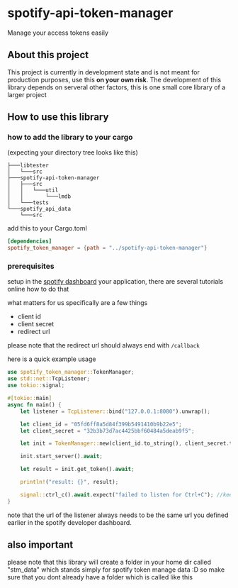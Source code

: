# spotify-api-token-manager
Manage your access tokens easily

## About this project
This project is currently in development state and is not meant for production purposes, use this **on your own risk**.
The development of this library depends on serveral other factors, this is one small core library of a larger project

## How to use this library

### how to add the library to your cargo

(expecting your directory tree looks like this)
```
├───libtester
│   └───src
├───spotify-api-token-manager
│   ├───src
│   │   └───util
│   │       └───lmdb
│   └───tests
└───spotify_api_data
    └───src
```
add this to your Cargo.toml 
```toml
[dependencies]
spotify_token_manager = {path = "../spotify-api-token-manager"}
```

### prerequisites 
setup in the [spotify dashboard](https://developer.spotify.com/dashboard) your application, there are several tutorials online how to do that

what matters for us specifically are a few things

- client id
- client secret
- redirect url

please note that the redirect url should always end with `/callback`

here is a quick example usage

```rs
use spotify_token_manager::TokenManager;
use std::net::TcpListener;
use tokio::signal;

#[tokio::main]
async fn main() {
    let listener = TcpListener::bind("127.0.0.1:8080").unwrap();

    let client_id = "05fd6ff8a5d84f399b5491410b9b22e5";
    let client_secret = "32b3b73d7ac4425bbf60484a5deab9f5";

    let init = TokenManager::new(client_id.to_string(), client_secret.to_string(), listener);

    init.start_server().await;

    let result = init.get_token().await;

    println!("result: {}", result);

    signal::ctrl_c().await.expect("failed to listen for Ctrl+C"); //keep the the thread alive, if you dont keep the thread alive unexpected issues will occur. 
}
```
note that the url of the listener always needs to be the same url you defined earlier in the spotify developer dashboard.

## also important
please note that this library will create a folder in your home dir called "stm_data" which stands simply for spotify token manage data :D
so make sure that you dont already have a folder which is called like this
    
